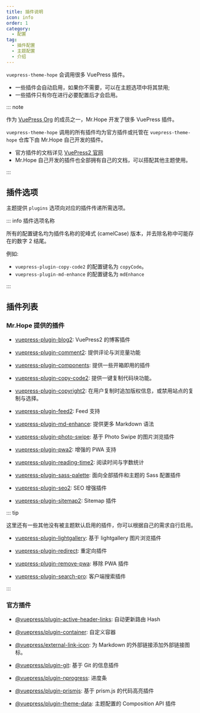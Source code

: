 ```yaml
---
title: 插件说明
icon: info
order: 1
category:
  - 配置
tag:
  - 插件配置
  - 主题配置
  - 介绍
---
```


`vuepress-theme-hope` 会调用很多 VuePress 插件。

- 一些插件会自动启用，如果你不需要，可以在主题选项中将其禁用;
- 一些插件只有你在进行必要配置后才会启用。

::: note

作为 [VuePress Org](https://github.com/orgs/vuepress/people) 的成员之一，Mr.Hope 开发了很多 VuePress 插件。

`vuepress-theme-hope` 调用的所有插件均为官方插件或托管在 `vuepress-theme-hope` 仓库下由 Mr.Hope 自己开发的插件。

- 官方插件的文档详见 [VuePress2 官网][vuepress]
- Mr.Hope 自己开发的插件也全部拥有自己的文档，可以搭配其他主题使用。

:::

<!-- more -->

## 插件选项

主题提供 `plugins` 选项向对应的插件传递所需选项。

::: info 插件选项名称

所有的配置键名均为插件名称的驼峰式 (camelCase) 版本，并去除名称中可能存在的数字 2 结尾。

例如:

- `vuepress-plugin-copy-code2` 的配置键名为 `copyCode`。
- `vuepress-plugin-md-enhance` 的配置键名为 `mdEnhance`

:::

## 插件列表

### Mr.Hope 提供的插件

- [vuepress-plugin-blog2][blog2]: VuePress2 的博客插件

- [vuepress-plugin-comment2][comment2]: 提供评论与浏览量功能

- [vuepress-plugin-components][components]: 提供一些开箱即用的插件

- [vuepress-plugin-copy-code2][copy-code2]: 提供一键复制代码块功能。

- [vuepress-plugin-copyright2][copyright2]: 在用户复制时追加版权信息，或禁用站点的复制与选择。

- [vuepress-plugin-feed2][feed2]: Feed 支持

- [vuepress-plugin-md-enhance][md-enhance]: 提供更多 Markdown 语法

- [vuepress-plugin-photo-swipe][photo-swipe]: 基于 Photo Swipe 的图片浏览插件

- [vuepress-plugin-pwa2][pwa2]: 增强的 PWA 支持

- [vuepress-plugin-reading-time2][reading-time2]: 阅读时间与字数统计

- [vuepress-plugin-sass-palette][sass-palette]: 面向全部插件和主题的 Sass 配置插件

- [vuepress-plugin-seo2][seo2]: SEO 增强插件

- [vuepress-plugin-sitemap2][sitemap2]: Sitemap 插件

::: tip

这里还有一些其他没有被主题默认启用的插件，你可以根据自己的需求自行启用。

- [vuepress-plugin-lightgallery][lightgallery]: 基于 lightgallery 图片浏览插件

- [vuepress-plugin-redirect][redirect]: 重定向插件

- [vuepress-plugin-remove-pwa][remove-pwa]: 移除 PWA 插件

- [vuepress-plugin-search-pro][search-pro]: 客户端搜索插件

:::

### 官方插件

- [@vuepress/plugin-active-header-links][active-header-links]: 自动更新路由 Hash

- [@vuepress/plugin-container][container]: 自定义容器

- [@vuepress/external-link-icon][external-link-icon]: 为 Markdown 的外部链接添加外部链接图标。

- [@vuepress/plugin-git][git]: 基于 Git 的信息插件

- [@vuepress/plugin-nprogress][nprogress]: 进度条

- [@vuepress/plugin-prismjs][prismjs]: 基于 prism.js 的代码高亮插件

- [@vuepress/plugin-theme-data][theme-data]: 主题配置的 Composition API 插件

[blog2]: https://vuepress-theme-hope.github.io/v2/blog/zh/
[comment2]: https://vuepress-theme-hope.github.io/v2/comment/zh/
[components]: https://vuepress-theme-hope.github.io/v2/components/zh/
[copy-code2]: https://vuepress-theme-hope.github.io/v2/copy-code/zh/
[copyright2]: https://vuepress-theme-hope.github.io/v2/copyright/zh/
[feed2]: https://vuepress-theme-hope.github.io/v2/feed/zh/
[lightgallery]: https://vuepress-theme-hope.github.io/v2/lightgallery/zh/
[md-enhance]: https://vuepress-theme-hope.github.io/v2/md-enhance/zh/
[photo-swipe]: https://vuepress-theme-hope.github.io/v2/photo-swipe/zh/
[pwa2]: https://vuepress-theme-hope.github.io/v2/pwa/zh/
[reading-time2]: https://vuepress-theme-hope.github.io/v2/reading-time/zh/
[redirect]: https://vuepress-theme-hope.github.io/v2/redirect/zh/
[remove-pwa]: https://vuepress-theme-hope.github.io/v2/remove-pwa/zh/
[sass-palette]: https://vuepress-theme-hope.github.io/v2/sass-palette/zh/
[search-pro]: https://vuepress-theme-hope.github.io/v2/search-pro/zh/
[seo2]: https://vuepress-theme-hope.github.io/v2/seo/zh/
[sitemap2]: https://vuepress-theme-hope.github.io/v2/sitemap/zh/
[active-header-links]: https://v2.vuepress.vuejs.org/zh/reference/plugin/active-header-links.html
[container]: https://v2.vuepress.vuejs.org/zh/reference/plugin/container.html
[external-link-icon]: https://v2.vuepress.vuejs.org/zh/reference/plugin/external-link-icon.html
[git]: https://v2.vuepress.vuejs.org/zh/reference/plugin/git.html
[nprogress]: https://v2.vuepress.vuejs.org/zh/reference/plugin/nprogress.html
[prismjs]: https://v2.vuepress.vuejs.org/zh/reference/plugin/prismjs.html
[theme-data]: https://v2.vuepress.vuejs.org/zh/reference/plugin/theme-data.html
[vuepress]: https://v2.vuepress.vuejs.org/zh/
